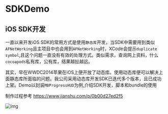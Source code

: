 # SDKDemo
iOS SDK开发
---
  一直以来开发iOS SDK的常用方式是使用`静态库`开发，当SDK中需要用到类似`AFNetWorking`且主项目中也会用到`AFNetWorking`时，XCode会提示`duplicate symbol`,且这个问题一直没有有效的处理方式。类似需求，查询网上资料，什么`cocoapods`私有库，公有库，结果越扯越远。

其实，早在WWDC2014苹果在iOS上便开放了动态库。使用动态库便可以解决上面静态库所面临的问题。我公司采用动态库开发SDK已迭代多个版本，且已成功上架。Demo以封装`MBProgressHUD`为例,介绍SDK开发，脚本和bundle的使用

制作过程参考 https://www.jianshu.com/p/0b00d27ed2f5

![img](https://github.com/wutao23yzd/SDKDemo/blob/master/sdk.gif)
